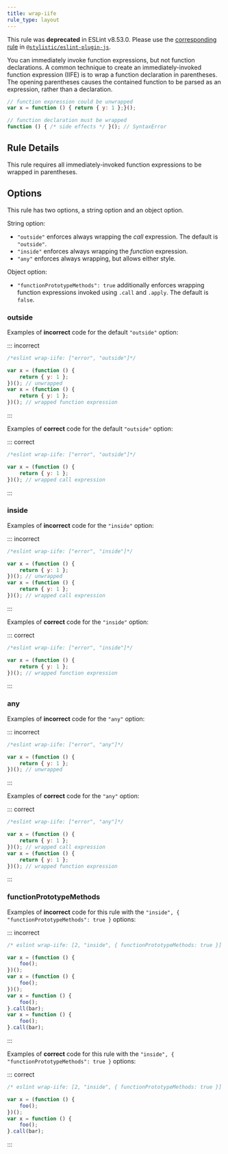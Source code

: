 ```yaml
---
title: wrap-iife
rule_type: layout
---
```


This rule was **deprecated** in ESLint v8.53.0. Please use the [corresponding rule](https://eslint.style/rules/js/wrap-iife) in [`@stylistic/eslint-plugin-js`](https://eslint.style/packages/js).

You can immediately invoke function expressions, but not function declarations. A common technique to create an immediately-invoked function expression (IIFE) is to wrap a function declaration in parentheses. The opening parentheses causes the contained function to be parsed as an expression, rather than a declaration.

```js
// function expression could be unwrapped
var x = function () { return { y: 1 };}();

// function declaration must be wrapped
function () { /* side effects */ }(); // SyntaxError
```

## Rule Details

This rule requires all immediately-invoked function expressions to be wrapped in parentheses.

## Options

This rule has two options, a string option and an object option.

String option:

- `"outside"` enforces always wrapping the _call_ expression. The default is `"outside"`.
- `"inside"` enforces always wrapping the _function_ expression.
- `"any"` enforces always wrapping, but allows either style.

Object option:

- `"functionPrototypeMethods": true` additionally enforces wrapping function expressions invoked using `.call` and `.apply`. The default is `false`.

### outside

Examples of **incorrect** code for the default `"outside"` option:

::: incorrect

```js
/*eslint wrap-iife: ["error", "outside"]*/

var x = (function () {
    return { y: 1 };
})(); // unwrapped
var x = (function () {
    return { y: 1 };
})(); // wrapped function expression
```

:::

Examples of **correct** code for the default `"outside"` option:

::: correct

```js
/*eslint wrap-iife: ["error", "outside"]*/

var x = (function () {
    return { y: 1 };
})(); // wrapped call expression
```

:::

### inside

Examples of **incorrect** code for the `"inside"` option:

::: incorrect

```js
/*eslint wrap-iife: ["error", "inside"]*/

var x = (function () {
    return { y: 1 };
})(); // unwrapped
var x = (function () {
    return { y: 1 };
})(); // wrapped call expression
```

:::

Examples of **correct** code for the `"inside"` option:

::: correct

```js
/*eslint wrap-iife: ["error", "inside"]*/

var x = (function () {
    return { y: 1 };
})(); // wrapped function expression
```

:::

### any

Examples of **incorrect** code for the `"any"` option:

::: incorrect

```js
/*eslint wrap-iife: ["error", "any"]*/

var x = (function () {
    return { y: 1 };
})(); // unwrapped
```

:::

Examples of **correct** code for the `"any"` option:

::: correct

```js
/*eslint wrap-iife: ["error", "any"]*/

var x = (function () {
    return { y: 1 };
})(); // wrapped call expression
var x = (function () {
    return { y: 1 };
})(); // wrapped function expression
```

:::

### functionPrototypeMethods

Examples of **incorrect** code for this rule with the `"inside", { "functionPrototypeMethods": true }` options:

::: incorrect

```js
/* eslint wrap-iife: [2, "inside", { functionPrototypeMethods: true }] */

var x = (function () {
    foo();
})();
var x = (function () {
    foo();
})();
var x = function () {
    foo();
}.call(bar);
var x = function () {
    foo();
}.call(bar);
```

:::

Examples of **correct** code for this rule with the `"inside", { "functionPrototypeMethods": true }` options:

::: correct

```js
/* eslint wrap-iife: [2, "inside", { functionPrototypeMethods: true }] */

var x = (function () {
    foo();
})();
var x = function () {
    foo();
}.call(bar);
```

:::
